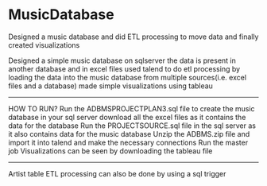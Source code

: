 # MusicDatabase
Designed a music database and did ETL processing to move data and finally created visualizations

Designed a simple music database on sqlserver
the data is present in another database and in excel files
used talend to do etl processing by loading the data into the music database from multiple sources(i.e. excel files and a database)
made simple visualizations using tableau
***************************************************************************************************************************
HOW TO RUN?
Run the ADBMSPROJECTPLAN3.sql file to create the music database in your sql server
download all the excel files as it contains the data for the database
Run the PROJECTSOURCE.sql file in the sql server as it also contains data for the music database
Unzip the ADBMS.zip file and import it into talend and make the necessary connections 
Run the master job
Visualizations can be seen by downloading the tableau file
**************************************************************************************************************************
Artist table ETL processing can also be done by using a sql trigger
